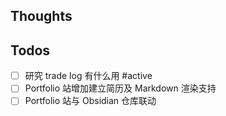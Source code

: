 ## Thoughts

## Todos
- [ ] 研究 trade log 有什么用 #active
- [ ] Portfolio 站增加建立简历及 Markdown 渲染支持
- [ ] Portfolio 站与 Obsidian 仓库联动
